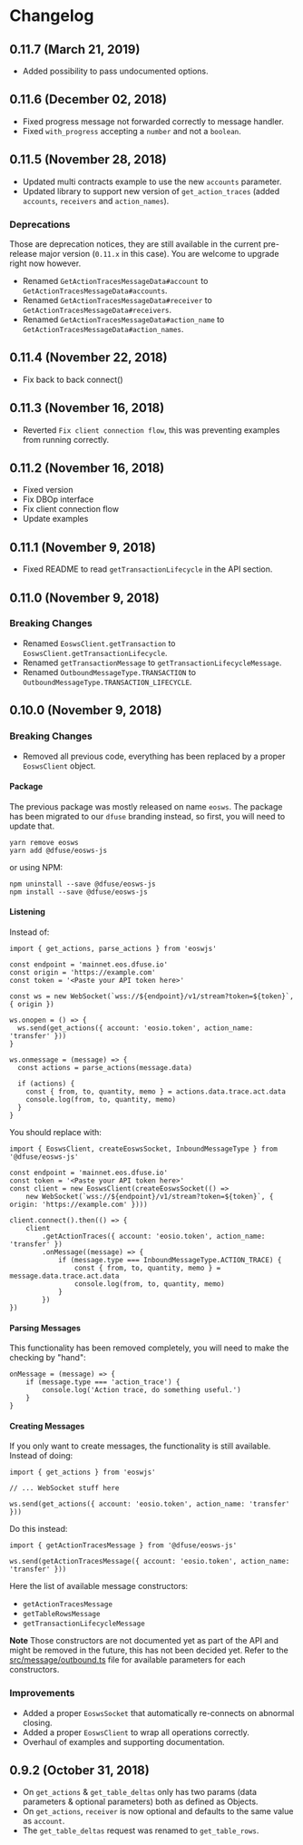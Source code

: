 # Changelog

## 0.11.7 (March 21, 2019)

- Added possibility to pass undocumented options.

## 0.11.6 (December 02, 2018)

- Fixed progress message not forwarded correctly to message handler.
- Fixed `with_progress` accepting a `number` and not a `boolean`.

## 0.11.5 (November 28, 2018)

- Updated multi contracts example to use the new `accounts` parameter.
- Updated library to support new version of `get_action_traces` (added `accounts`, `receivers` and `action_names`).

### Deprecations

Those are deprecation notices, they are still available in the current pre-release major version
(`0.11.x` in this case). You are welcome to upgrade right now however.

- Renamed `GetActionTracesMessageData#account` to `GetActionTracesMessageData#accounts`.
- Renamed `GetActionTracesMessageData#receiver` to `GetActionTracesMessageData#receivers`.
- Renamed `GetActionTracesMessageData#action_name` to `GetActionTracesMessageData#action_names`.

## 0.11.4 (November 22, 2018)

- Fix back to back connect()

## 0.11.3 (November 16, 2018)

- Reverted `Fix client connection flow`, this was preventing examples from running correctly.

## 0.11.2 (November 16, 2018)

- Fixed version
- Fix DBOp interface
- Fix client connection flow
- Update examples

## 0.11.1 (November 9, 2018)

- Fixed README to read `getTransactionLifecycle` in the API section.

## 0.11.0 (November 9, 2018)

### Breaking Changes

- Renamed `EoswsClient.getTransaction` to `EoswsClient.getTransactionLifecycle`.
- Renamed `getTransactionMessage` to `getTransactionLifecycleMessage`.
- Renamed `OutboundMessageType.TRANSACTION` to `OutboundMessageType.TRANSACTION_LIFECYCLE`.

## 0.10.0 (November 9, 2018)

### Breaking Changes

- Removed all previous code, everything has been replaced by a proper `EoswsClient` object.

#### Package

The previous package was mostly released on name `eosws`. The package has been migrated to
our `dfuse` branding instead, so first, you will need to update that.

    yarn remove eosws
    yarn add @dfuse/eosws-js

or using NPM:

    npm uninstall --save @dfuse/eosws-js
    npm install --save @dfuse/eosws-js

#### Listening

Instead of:

    import { get_actions, parse_actions } from 'eoswjs'

    const endpoint = 'mainnet.eos.dfuse.io'
    const origin = 'https://example.com'
    const token = '<Paste your API token here>'

    const ws = new WebSocket(`wss://${endpoint}/v1/stream?token=${token}`, { origin })

    ws.onopen = () => {
      ws.send(get_actions({ account: 'eosio.token', action_name: 'transfer' }))
    }

    ws.onmessage = (message) => {
      const actions = parse_actions(message.data)

      if (actions) {
        const { from, to, quantity, memo } = actions.data.trace.act.data
        console.log(from, to, quantity, memo)
      }
    }

You should replace with:

    import { EoswsClient, createEoswsSocket, InboundMessageType } from '@dfuse/eosws-js'

    const endpoint = 'mainnet.eos.dfuse.io'
    const token = '<Paste your API token here>'
    const client = new EoswsClient(createEoswsSocket(() =>
        new WebSocket(`wss://${endpoint}/v1/stream?token=${token}`, { origin: 'https://example.com' })))

    client.connect().then(() => {
        client
            .getActionTraces({ account: 'eosio.token', action_name: 'transfer' })
            .onMessage((message) => {
                if (message.type === InboundMessageType.ACTION_TRACE) {
                    const { from, to, quantity, memo } = message.data.trace.act.data
                    console.log(from, to, quantity, memo)
                }
            })
    })

#### Parsing Messages

This functionality has been removed completely, you will need to make the checking by "hand":

    onMessage = (message) => {
        if (message.type === 'action_trace') {
            console.log('Action trace, do something useful.')
        }
    }

#### Creating Messages

If you only want to create messages, the functionality is still available. Instead of doing:

    import { get_actions } from 'eoswjs'

    // ... WebSocket stuff here

    ws.send(get_actions({ account: 'eosio.token', action_name: 'transfer' }))

Do this instead:

    import { getActionTracesMessage } from '@dfuse/eosws-js'

    ws.send(getActionTracesMessage({ account: 'eosio.token', action_name: 'transfer' }))

Here the list of available message constructors:

- `getActionTracesMessage`
- `getTableRowsMessage`
- `getTransactionLifecycleMessage`

**Note** Those constructors are not documented yet as part of the API and might be removed
in the future, this has not been decided yet. Refer to the [src/message/outbound.ts](./src/message/outbound.ts)
file for available parameters for each constructors.

### Improvements

- Added a proper `EoswsSocket` that automatically re-connects on abnormal closing.
- Added a proper `EoswsClient` to wrap all operations correctly.
- Overhaul of examples and supporting documentation.

## 0.9.2 (October 31, 2018)

- On `get_actions` & `get_table_deltas` only has two params (data parameters & optional parameters) both as defined as Objects.
- On `get_actions`, `receiver` is now optional and defaults to the same value as `account`.
- The `get_table_deltas` request was renamed to `get_table_rows`.
